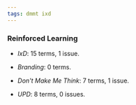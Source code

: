 ```yaml
---
tags: dmmt ixd
---
```


### Reinforced Learning

* *IxD*: 15 terms, 1 issue.

* *Branding*: 0 terms.

* *Don't Make Me Think*: 7 terms, 1 issue.

* *UPD*: 8 terms, 0 issues.

